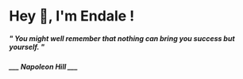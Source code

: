 <h1 title="head"> Hey 👋, I'm Endale !</h1>

**<h5><i>" You might well remember that nothing can bring you success but yourself. "</i></h5>**

*<b>___ Napoleon Hill ___</b>*

